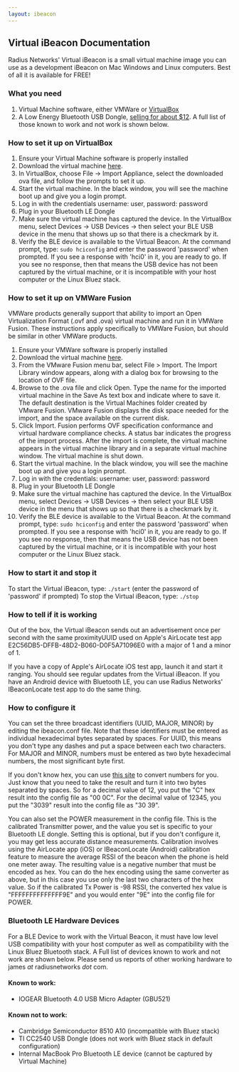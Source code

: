 ```yaml
---
layout: ibeacon
---
```


## Virtual iBeacon Documentation

Radius Networks' Virtual iBeacon is a small virtual machine image you can use as a development iBeacon on Mac Windows and Linux computers.  Best of all it is available for FREE!

### What you need

1. Virtual Machine software, either VMWare or [VirtualBox](https://www.virtualbox.org/wiki/Downloads)
2. A Low Energy Bluetooth USB Dongle, [selling for about $12](http://www.amazon.com/dp/B007GFX0PY/ref=pe_385040_30332190_pe_175190_21431760_M3T1_ST1_dp_1).  A full list of those known to work and not work is shown below.

### How to set it up on VirtualBox

1. Ensure your Virtual Machine software is properly installed
2. Download the virtual machine [here](https://s3.amazonaws.com/s3.messageradius.com/Public/VirtualiBeacon.ova).
3. In VirtualBox, choose File -> Import Appliance, select the downloaded ova file, and follow the prompts to set it up.
4. Start the virtual machine.  In the black window, you will see the machine boot up and give you a login prompt.
5. Log in with the credentials username: user, password: password
6. Plug in your Bluetooth LE Dongle
7. Make sure the virtual machine has captured the device.  In the VirtualBox menu, select Devices -> USB Devices -> then select your BLE USB device in the menu that shows up so that there is a checkmark by it.
8. Verify the BLE device is available to the Virtual Beacon.  At the command prompt, type: `sudo hciconfig` and enter the password 'password' when prompted.   If you see a response with 'hci0' in it, you are ready to go.  If you see no response, then that means the USB device has not been captured by the virtual machine, or it is incompatible with your host computer or the Linux Bluez stack.

### How to set it up on VMWare Fusion
VMWare products generally support that ability to import an Open Virtualization Format (.ovf and .ova) virtual machine and run it in VMWare Fusion. These instructions apply specifically to VMWare Fusion, but should be similar in other VMWare products.

1. Ensure your VMWare software is properly installed
2. Download the virtual machine [here](https://s3.amazonaws.com/s3.messageradius.com/Public/VirtualiBeacon.ova).
3. From the VMware Fusion menu bar, select File > Import. The Import Library window appears, along with a dialog box for browsing to the location of OVF file.
4. Browse to the .ova file and click Open. Type the name for the imported virtual machine in the Save As text box and indicate where to save it. The default destination is the Virtual Machines folder created by VMware Fusion. VMware Fusion displays the disk space needed for the import, and the space available on the current disk.
5. Click Import. Fusion performs OVF specification conformance and virtual hardware compliance checks. A status bar indicates the progress of the import process. After the import is complete, the virtual machine appears in the virtual machine library and in a separate virtual machine window. The virtual machine is shut down.
5. Start the virtual machine.  In the black window, you will see the machine boot up and give you a login prompt.
6. Log in with the credentials: username: user, password: password
7. Plug in your Bluetooth LE Dongle
8. Make sure the virtual machine has captured the device.  In the VirtualBox menu, select Devices -> USB Devices -> then select your BLE USB device in the menu that shows up so that there is a checkmark by it.
9. Verify the BLE device is available to the Virtual Beacon.  At the command prompt, type: `sudo hciconfig` and enter the password 'password' when prompted.   If you see a response with 'hci0' in it, you are ready to go.  If you see no response, then that means the USB device has not been captured by the virtual machine, or it is incompatible with your host computer or the Linux Bluez stack.

### How to start it and stop it

To start the Virtual iBeacon, type: `./start` (enter the password of 'password' if prompted)
To stop the Virtual iBeacon, type: `./stop` 

### How to tell if it is working

Out of the box, the Virtual iBeacon sends out an advertisement once per second with the same proximityUUID used on Apple's AirLocate test app E2C56DB5-DFFB-48D2-B060-D0F5A71096E0 with a major of 1 and a minor of 1.

If you have a copy of Apple's AirLocate iOS test app, launch it and start it ranging.  You should see regular updates from the Virtual iBeacon.  If you have an Android device with Bluetooth LE, you can use Radius Networks' IBeaconLocate test app to do the same thing.

### How to configure it

You can set the three broadcast identifiers (UUID, MAJOR, MINOR) by editing the ibeacon.conf file.  Note that these identifiers must be entered as individual hexadecimal bytes separated by spaces.  For UUID, this means you don't type any dashes and put a space between each two characters.  For MAJOR and MINOR, numbers must be entered as two byte hexadecimal numbers, the most significant byte first.  

If you don't know hex, you can use [this site](http://www.binaryhexconverter.com/decimal-to-hex-converter) to convert numbers for you.  Just know that you need to take the result and turn it into two bytes separated by spaces.  So for a decimal value of 12, you put the "C" hex result into the config file as "00 0C".  For the decimal value of 12345, you put the "3039" result into the config file as "30 39".

You can also set the POWER measurement in the config file.  This is the calibrated Transmitter power, and the value you set is specific to your Bluetooth LE dongle.  Setting this is optional, but if you don't configure it, you may get less accurate distance measurements.  Calibration involves using the AirLocate app (iOS) or IBeaconLocate (Android) calibration feature to measure the average RSSI of the beacon when the phone is held one meter away.  The resulting value is a negative number that must be encoded as hex.  You can do the hex encoding using the same converter as above, but in this case you use only the last two characters of the hex value.  So if the calibrated Tx Power is -98 RSSI, the converted hex value is "FFFFFFFFFFFFFF9E" and you would enter "9E" into the config file for POWER.

### Bluetooth LE Hardware Devices

For a BLE Device to work with the Virtual Beacon, it must have low level USB compatibility with your host computer as well as compatibility with the Linux Bluez Bluetooth stack.  A Full list of devices known to work and not work are shown below.  Please send us reports of other working hardware to james _at_ radiusnetworks _dot_ com.

#### Known to work:

* IOGEAR Bluetooth 4.0 USB Micro Adapter (GBU521)

#### Known not to work:

* Cambridge Semiconductor 8510 A10 (incompatible with Bluez stack)
* TI CC2540 USB Dongle (does not work with Bluez stack in default configuration)
* Internal MacBook Pro Bluetooth LE device (cannot be captured by Virtual Machine)